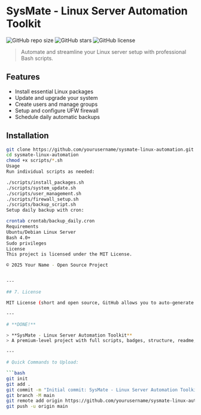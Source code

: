 # SysMate - Linux Server Automation Toolkit

![GitHub repo size](https://img.shields.io/github/repo-size/yourusername/sysmate-linux-automation)
![GitHub stars](https://img.shields.io/github/stars/yourusername/sysmate-linux-automation)
![GitHub license](https://img.shields.io/github/license/yourusername/sysmate-linux-automation)

> Automate and streamline your Linux server setup with professional Bash scripts.

## Features

- Install essential Linux packages
- Update and upgrade your system
- Create users and manage groups
- Setup and configure UFW firewall
- Schedule daily automatic backups

## Installation

```bash
git clone https://github.com/yourusername/sysmate-linux-automation.git
cd sysmate-linux-automation
chmod +x scripts/*.sh
Usage
Run individual scripts as needed:

./scripts/install_packages.sh
./scripts/system_update.sh
./scripts/user_management.sh
./scripts/firewall_setup.sh
./scripts/backup_script.sh
Setup daily backup with cron:

crontab crontab/backup_daily.cron
Requirements
Ubuntu/Debian Linux Server
Bash 4.0+
Sudo privileges
License
This project is licensed under the MIT License.

© 2025 Your Name - Open Source Project


---

## 7. License

MIT License (short and open source, GitHub allows you to auto-generate it.)

---

# **DONE!**

> **SysMate - Linux Server Automation Toolkit**  
> A premium-level project with full scripts, badges, structure, readme, and professional design — ready for GitHub.

---

# Quick Commands to Upload:

```bash
git init
git add .
git commit -m "Initial commit: SysMate - Linux Server Automation Toolkit"
git branch -M main
git remote add origin https://github.com/yourusername/sysmate-linux-automation.git
git push -u origin main
